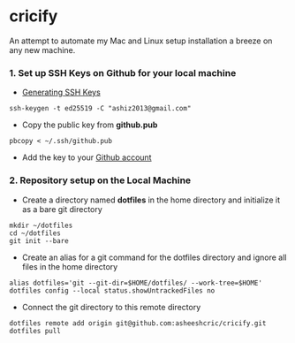 # cricify
An attempt to automate my Mac and Linux setup installation a breeze on any new machine.

### 1. Set up SSH Keys on Github for your local machine 

- [Generating SSH Keys](https://docs.github.com/en/authentication/connecting-to-github-with-ssh/generating-a-new-ssh-key-and-adding-it-to-the-ssh-agent?platform=mac)
```
ssh-keygen -t ed25519 -C "ashiz2013@gmail.com"
```
- Copy the public key from **github.pub**
```
pbcopy < ~/.ssh/github.pub
```
- Add the key to your [Github account](https://github.com/settings/keys)

### 2. Repository setup on the Local Machine
- Create a directory named **dotfiles** in the home directory and initialize it as a bare git directory
```
mkdir ~/dotfiles
cd ~/dotfiles
git init --bare
```
- Create an alias for a git command for the dotfiles directory and ignore all files in the home directory
```
alias dotfiles='git --git-dir=$HOME/dotfiles/ --work-tree=$HOME'
dotfiles config --local status.showUntrackedFiles no
```
- Connect the git directory to this remote directory
```
dotfiles remote add origin git@github.com:asheeshcric/cricify.git
dotfiles pull
```
